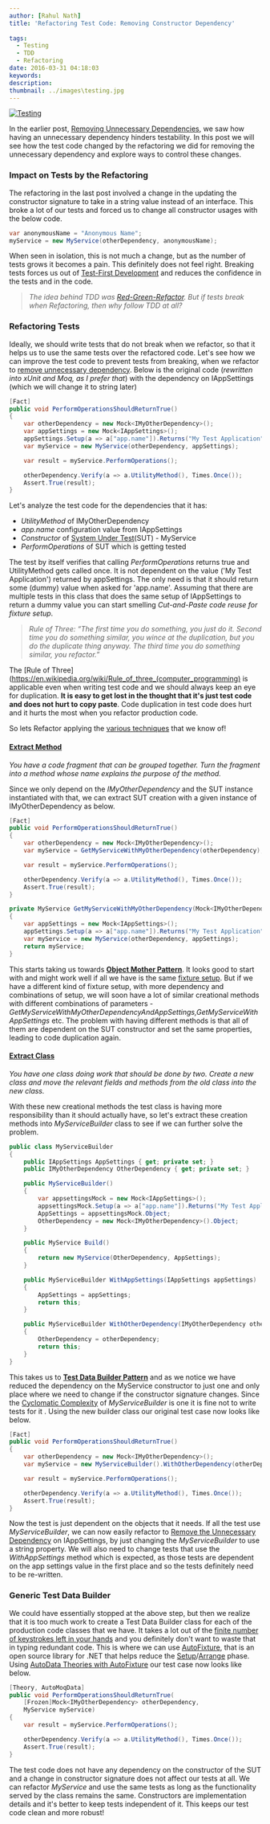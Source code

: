 ```yaml
---
author: [Rahul Nath]
title: 'Refactoring Test Code: Removing Constructor Dependency'
  
tags:
  - Testing
  - TDD
  - Refactoring
date: 2016-03-31 04:18:03
keywords:
description:
thumbnail: ../images\testing.jpg
---
```


<a href="https://www.flickr.com/photos/toomore/23066277453" class="center" title="Image By Toomore Chiang, from https://www.flickr.com/photos/toomore/23066277453"><img src="../images\testing.jpg" class="center" alt="Testing"></a>

In the earlier post, [Removing Unnecessary Dependencies](http://rahulpnath.com/blog/refactoring-to-improve-testability-removing-unnecessary-dependencies/), we saw how having an unnecessary dependency hinders testability. In this post we will see how the test code changed by the refactoring we did for removing the unnecessary dependency and explore ways to control these changes.

### Impact on Tests by the Refactoring

The refactoring in the last post involved a change in the updating the constructor signature to take in a string value instead of an interface. This broke a lot of our tests and forced us to change all constructor usages with the below code.

```csharp
var anonymousName = "Anonymous Name";
myService = new MyService(otherDependency, anonymousName);
```

When seen in isolation, this is not much a change, but as the number of tests grows it becomes a pain. This definitely does not feel right. Breaking tests forces us out of [Test-First Development](http://xunitpatterns.com/test%20first%20development.html) and reduces the confidence in the tests and in the code.

> _The idea behind TDD was [Red-Green-Refactor](http://www.jamesshore.com/Blog/Red-Green-Refactor.html). But if tests break when Refactoring, then why follow TDD at all?_

### Refactoring Tests

Ideally, we should write tests that do not break when we refactor, so that it helps us to use the same tests over the refactored code. Let's see how we can improve the test code to prevent tests from breaking, when we refactor to [remove unnecessary dependency](http://rahulpnath.com/blog/refactoring-to-improve-testability-removing-unnecessary-dependencies/). Below is the original code (_rewritten into xUnit and Moq, as I prefer that_) with the dependency on IAppSettings (which we will change it to string later)

```csharp
[Fact]
public void PerformOperationsShouldReturnTrue()
{
    var otherDependency = new Mock<IMyOtherDependency>();
    var appSettings = new Mock<IAppSettings>();
    appSettings.Setup(a => a["app.name"]).Returns("My Test Application");
    var myService = new MyService(otherDependency, appSettings);

    var result = myService.PerformOperations();

    otherDependency.Verify(a => a.UtilityMethod(), Times.Once());
    Assert.True(result);
}
```

Let's analyze the test code for the dependencies that it has:

- _UtilityMethod_ of IMyOtherDependency
- _app.name_ configuration value from IAppSettings
- _Constructor_ of [System Under Test](http://xunitpatterns.com/SUT.html)(SUT) - MyService
- _PerformOperations_ of SUT which is getting tested

The test by itself verifies that calling _PerformOperations_ returns true and UtilityMethod gets called once. It is not dependent on the value ('My Test Application') returned by appSettings. The only need is that it should return some (dummy) value when asked for 'app.name'. Assuming that there are multiple tests in this class that does the same setup of IAppSettings to return a dummy value you can start smelling _Cut-and-Paste code reuse for fixture setup_.

> _Rule of Three: “The first time you do something, you just do it. Second time you do something similar, you wince at the duplication, but you do the duplicate thing anyway. The third time you do something similar, you refactor.”_

The [Rule of Three](https://en.wikipedia.org/wiki/Rule_of_three_(computer_programming) is applicable even when writing test code and we should always keep an eye for duplication. **It is easy to get lost in the thought that it's just test code and does not hurt to copy paste**. Code duplication in test code does hurt and it hurts the most when you refactor production code.

So lets Refactor applying the [various techniques](http://www.refactoring.com/catalog/) that we know of!

#### **[Extract Method](http://www.refactoring.com/catalog/extractMethod.html)**

_You have a code fragment that can be grouped together. Turn the fragment into a method whose name explains the purpose of the method._

Since we only depend on the _IMyOtherDependency_ and the SUT instance instantiated with that, we can extract SUT creation with a given instance of IMyOtherDependency as below.

```csharp
[Fact]
public void PerformOperationsShouldReturnTrue()
{
    var otherDependency = new Mock<IMyOtherDependency>();
    var myService = GetMyServiceWithMyOtherDependency(otherDependency);

    var result = myService.PerformOperations();

    otherDependency.Verify(a => a.UtilityMethod(), Times.Once());
    Assert.True(result);
}

private MyService GetMyServiceWithMyOtherDependency(Mock<IMyOtherDependency> otherDependency)
{
    var appSettings = new Mock<IAppSettings>();
    appSettings.Setup(a => a["app.name"]).Returns("My Test Application");
    var myService = new MyService(otherDependency, appSettings);
    return myService;
}
```

This starts taking us towards **[Object Mother Pattern](http://martinfowler.com/bliki/ObjectMother.html)**. It looks good to start with and might work well if all we have is the same [fixture setup](http://xunitpatterns.com/Fixture%20Setup%20Patterns.html). But if we have a different kind of fixture setup, with more dependency and combinations of setup, we will soon have a lot of similar creational methods with different combinations of parameters - _GetMyServiceWithMyOtherDependencyAndAppSettings,GetMyServiceWithAppSettings_ etc. The problem with having different methods is that all of them are dependent on the SUT constructor and set the same properties, leading to code duplication again.

#### **[Extract Class](http://www.refactoring.com/catalog/extractClass.html)**

_You have one class doing work that should be done by two. Create a new class and move the relevant fields and methods from the old class into the new class._

With these new creational methods the test class is having more responsibility than it should actually have, so let's extract these creation methods into _MyServiceBuilder_ class to see if we can further solve the problem.

```csharp
public class MyServiceBuilder
{
    public IAppSettings AppSettings { get; private set; }
    public IMyOtherDependency OtherDependency { get; private set; }

    public MyServiceBuilder()
    {
        var appsettingsMock = new Mock<IAppSettings>();
        appsettingsMock.Setup(a => a["app.name"]).Returns("My Test Application");
        AppSettings = appsettingsMock.Object;
        OtherDependency = new Mock<IMyOtherDependency>().Object;
    }

    public MyService Build()
    {
        return new MyService(OtherDependency, AppSettings);
    }

    public MyServiceBuilder WithAppSettings(IAppSettings appSettings)
    {
        AppSettings = appSettings;
        return this;
    }

    public MyServiceBuilder WithOtherDependency(IMyOtherDependency otherDependency)
    {
        OtherDependency = otherDependency;
        return this;
    }
}
```

This takes us to **[Test Data Builder Pattern](http://www.natpryce.com/articles/000714.html)** and as we notice we have reduced the dependency on the MyService constructor to just one and only place where we need to change if the constructor signature changes. Since the [Cyclomatic Complexity](https://en.wikipedia.org/wiki/Cyclomatic_complexity) of _MyServiceBuilder_ is one it is fine not to write tests for it . Using the new builder class our original test case now looks like below.

```csharp
[Fact]
public void PerformOperationsShouldReturnTrue()
{
    var otherDependency = new Mock<IMyOtherDependency>();
    var myService = new MyServiceBuilder().WithOtherDependency(otherDependency.Object).Build();

    var result = myService.PerformOperations();

    otherDependency.Verify(a => a.UtilityMethod(), Times.Once());
    Assert.True(result);
}
```

Now the test is just dependent on the objects that it needs. If all the test use _MyServiceBuilder_, we can now easily refactor to [Remove the Unnecessary Dependency](http://rahulpnath.com/blog/refactoring-to-improve-testability-removing-unnecessary-dependencies/) on IAppSettings, by just changing the _MyServiceBuilder_ to use a string property. We will also need to change tests that use the _WithAppSettings_ method which is expected, as those tests are dependent on the app settings value in the first place and so the tests definitely need to be re-written.

### Generic Test Data Builder

We could have essentially stopped at the above step, but then we realize that it is too much work to create a Test Data Builder class for each of the production code classes that we have. It takes a lot out of the [finite number of keystrokes left in your hands](http://keysleft.com/) and you definitely don't want to waste that in typing redundant code. This is where we can use
[AutoFixture](https://github.com/AutoFixture/AutoFixture), that is an open source library for .NET that helps reduce the [Setup](http://xunitpatterns.com/Four%20Phase%20Test.html)/[Arrange](http://c2.com/cgi/wiki?ArrangeActAssert) phase. Using [AutoData Theories with AutoFixture](http://blog.ploeh.dk/2010/10/08/AutoDataTheorieswithAutoFixture/) our test case now looks like below.

```csharp
[Theory, AutoMoqData]
public void PerformOperationsShouldReturnTrue(
    [Frozen]Mock<IMyOtherDependency> otherDependency,
    MyService myService)
{
    var result = myService.PerformOperations();

    otherDependency.Verify(a => a.UtilityMethod(), Times.Once());
    Assert.True(result);
}
```

The test code does not have any dependency on the constructor of the SUT and a change in constructor signature does not affect our tests at all. We can refactor _MyService_ and use the same tests as long as the functionality served by the class remains the same. Constructors are implementation details and it's better to keep tests independent of it. This keeps our test code clean and more robust!
